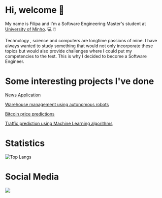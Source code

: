 # Hi, welcome :wave:  #

My name is Filipa and I'm a Software Engineering Master's student at [University of Minho](https://www.uminho.pt/PT). :computer: :computer_mouse:	



Technology , science and computers are longtime passions of mine. I have always wanted to study something that would not only 
incorporate these topics but would also provide challenges where I could put my competencies to the test. This is why I decided to become a Software Engineer.

# Some interesting projects I've done #
[News Application](https://github.com/FilipaPereira00/3-ano/tree/main/LI4)

[Warehouse management using autonomous robots](https://github.com/FilipaPereira00/3-ano/tree/main/DSS)

[Bitcoin price predictions](https://github.com/FilipaPereira00/3-ano/tree/main/MNOL/TP1.pdf)

[Traffic prediction using Machine Learning algorithms](https://github.com/FilipaPereira00/4-ano/tree/master/DAA)

# Statistics #

![Top Langs](https://github-readme-stats.vercel.app/api/top-langs/?username=FilipaPereira00&hide=javascript,Roff&theme=tokyonight)


# Social Media #

<a href="http://linkedin.com/in/filipa-pereira-3a5b67220/" alt="linkedin" target="_blank">

<img src="https://img.shields.io/badge/LinkedIn-%230077B5.svg?&style=flat-square&logo=linkedin&logoColor=white">

</a>


